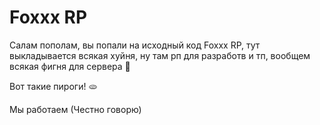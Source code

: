 # Foxxx RP
Салам пополам, вы попали на исходный код Foxxx RP, тут выкладывается всякая хуйня, ну там рп для разработв и тп, вообщем всякая фигня для сервера 🍬

Вот такие пироги! 🫓


Мы работаем (Честно говорю)
